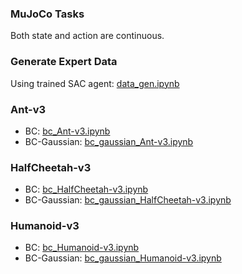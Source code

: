 
### MuJoCo Tasks 
Both state and action are continuous.


### Generate Expert Data

Using trained SAC agent: <a href="data_gen.ipynb">data_gen.ipynb </a>

### Ant-v3
* BC:  <a href="bc_Ant-v3.ipynb"> bc_Ant-v3.ipynb </a>
* BC-Gaussian: <a href="bc_gaussian_Ant-v3.ipynb"> bc_gaussian_Ant-v3.ipynb </a>

### HalfCheetah-v3
* BC: <a href="bc_HalfCheetah-v3.ipynb"> bc_HalfCheetah-v3.ipynb </a>
* BC-Gaussian: <a href="bc_gaussian_HalfCheetah-v3.ipynb"> bc_gaussian_HalfCheetah-v3.ipynb </a>

### Humanoid-v3
* BC: <a href="bc_Humanoid-v3.ipynb"> bc_Humanoid-v3.ipynb </a>
* BC-Gaussian: <a href="bc_gaussian_Humanoid-v3.ipynb"> bc_gaussian_Humanoid-v3.ipynb </a>

